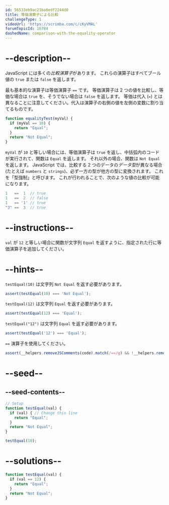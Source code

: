 ```yaml
---
id: 56533eb9ac21ba0edf2244d0
title: 等価演算子による比較
challengeType: 1
videoUrl: 'https://scrimba.com/c/cKyVMAL'
forumTopicId: 16784
dashedName: comparison-with-the-equality-operator
---
```


# --description--

JavaScript には多くの<dfn>比較演算子</dfn>があります。 これらの演算子はすべてブール値の `true` または `false` を返します。

最も基本的な演算子は等価演算子 `==` です。 等価演算子は 2 つの値を比較し、等価な場合は `true` を、そうでない場合は `false` を返します。 等価は代入 (`=`) とは異なることに注意してください。代入は演算子の右側の値を左側の変数に割り当てるものです。

```js
function equalityTest(myVal) {
  if (myVal == 10) {
    return "Equal";
  }
  return "Not Equal";
}
```

`myVal` が `10` と等しい場合には、等価演算子は `true` を返し、中括弧内のコードが実行されて、関数は `Equal` を返します。 それ以外の場合、関数は `Not Equal` を返します。 JavaScript では、比較する 2 つのデータの<dfn>データ型</dfn>が異なる場合 (たとえば `numbers` と `strings`)、必ず一方の型が他方の型に変換されます。 これを「型強制」と呼びます。 これが行われることで、次のような値の比較が可能になります。

```js
1   ==  1  // true
1   ==  2  // false
1   == '1' // true
"3" ==  3  // true
```

# --instructions--

`val` が `12` と等しい場合に関数が文字列 `Equal` を返すように、指定された行に等価演算子を追加してください。

# --hints--

`testEqual(10)` は文字列 `Not Equal` を返す必要があります。

```js
assert(testEqual(10) === 'Not Equal');
```

`testEqual(12)` は文字列 `Equal` を返す必要があります。

```js
assert(testEqual(12) === 'Equal');
```

`testEqual("12")` は文字列 `Equal` を返す必要があります。

```js
assert(testEqual('12') === 'Equal');
```

`==` 演算子を使用してください。

```js
assert(__helpers.removeJSComments(code).match(/==/g) && !__helpers.removeJSComments(code).match(/===/g));
```

# --seed--

## --seed-contents--

```js
// Setup
function testEqual(val) {
  if (val) { // Change this line
    return "Equal";
  }
  return "Not Equal";
}

testEqual(10);
```

# --solutions--

```js
function testEqual(val) {
  if (val == 12) {
    return "Equal";
  }
  return "Not Equal";
}
```
